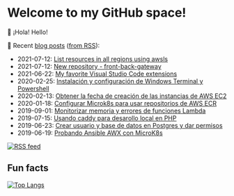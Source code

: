 # Welcome to my GitHub space!

👋 ¡Hola! Hello!

:memo: Recent [blog posts](https://blog.okelet.com) ([from RSS](https://feedly.com/i/subscription/feed%2Fhttps%3A%2F%2Fblog.okelet.com%2Findex.xml)):

<!-- BLOG-POST-LIST:START -->
* 2021-07-12: [List resources in all regions using awsls](https://blog.okelet.com/post/2021/07/list-resources-in-all-regions-using-awsls/)
* 2021-07-12: [New repository - front-back-gateway](https://blog.okelet.com/post/2021/07/new-repository-front-back-gateway/)
* 2021-06-22: [My favorite Visual Studio Code extensions](https://blog.okelet.com/post/2021/06/my-favorite-visual-studio-code-extensions/)
* 2020-02-25: [Instalación y configuración de Windows Terminal y Powershell](https://blog.okelet.com/post/2020/02/instalaci%C3%B3n-y-configuraci%C3%B3n-de-windows-terminal-y-powershell/)
* 2020-02-13: [Obtener la fecha de creación de las instancias de AWS EC2](https://blog.okelet.com/post/2020/02/obtener-la-fecha-de-creaci%C3%B3n-de-las-instancias-de-aws-ec2/)
* 2020-01-18: [Configurar Microk8s para usar repositorios de AWS ECR](https://blog.okelet.com/post/2020/01/configurar-microk8s-para-usar-repositorios-de-aws-ecr/)
* 2019-09-01: [Monitorizar memoria y errores de funciones Lambda](https://blog.okelet.com/post/2019/09/monitorizar-memoria-y-errores-de-funciones-lambda/)
* 2019-07-15: [Usando caddy para desarollo local en PHP](https://blog.okelet.com/post/2019/07/usando-caddy-para-desarollo-local-en-php/)
* 2019-06-23: [Crear usuario y base de datos en Postgres y dar permisos](https://blog.okelet.com/post/2019/06/crear-usuario-y-base-de-datos-en-postgres-y-dar-permisos/)
* 2019-06-19: [Probando Ansible AWX con MicroK8s](https://blog.okelet.com/post/2019/06/probando-ansible-awx-con-microk8s/)

<!-- BLOG-POST-LIST:END -->

[![RSS feed](https://img.shields.io/badge/rss-subscribe_to_my_gist_feed-green)](https://gist.github.com/okelet.atom)

## Fun facts

[![Top Langs](https://github-readme-stats.vercel.app/api/top-langs/?username=okelet&layout=compact&exclude_repo=okelet.github.io)](https://github.com/okelet)
